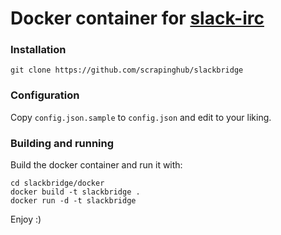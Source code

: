 Docker container for [slack-irc](https://github.com/ekmartin/slack-irc)
===

### Installation
```
git clone https://github.com/scrapinghub/slackbridge
```

### Configuration

Copy `config.json.sample` to `config.json` and edit to your liking.

### Building and running

Build the docker container and run it with:

```
cd slackbridge/docker
docker build -t slackbridge .
docker run -d -t slackbridge
```

Enjoy :)
